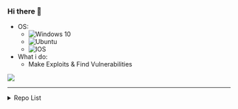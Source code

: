 ### Hi there 👋
  - OS:
    - <img alt="Windows 10" src="https://img.shields.io/badge/Windows-0078D6?style=for-the-badge&logo=windows&logoColor=white" />
    - <img alt="Ubuntu" src="https://img.shields.io/badge/Ubuntu-E95420?style=for-the-badge&logo=ubuntu&logoColor=white" />
    - <img alt="IOS" src="https://img.shields.io/badge/iOS-000000?style=for-the-badge&logo=ios&logoColor=white">
  - What i do:
    - Make Exploits & Find Vulnerabilities

![](https://komarev.com/ghpvc/?username=pwd0kernel&color=brightgreen&style=flat)

-------

<details Closed>
  <summary>Repo List</summary>
  <a href="https://github.com/pwd0kernel/Prison-Architect-Execution">Prison-Architect-Execution</a><br>
  <a href="https://github.com/pwd0kernel/CloudScript-Downloader">CloudScript Downloader</a>
</details>
